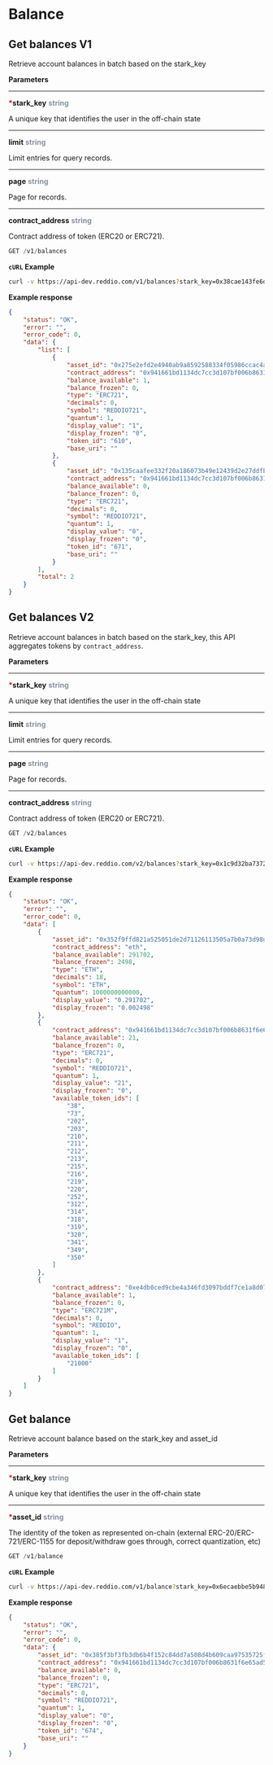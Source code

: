 # Balance

## Get balances V1

Retrieve account balances in batch based on the stark_key

**Parameters**

---

<strong style='color:red'>*</strong>**stark_key** <strong style='color:#8792a2'>string</strong>

A unique key that identifies the user in the off-chain state

---

**limit** <strong style='color:#8792a2'>string</strong>

Limit entries for query records.

---

**page** <strong style='color:#8792a2'>string</strong>

Page for records.

---

**contract_address** <strong style='color:#8792a2'>string</strong>

Contract address of token (ERC20 or ERC721).

```jsx
GET /v1/balances
```

**`cURL` Example**
```sh
curl -v https://api-dev.reddio.com/v1/balances?stark_key=0x38cae143fe6d2b8bdb7051f211744017d98f7e6a67e45a5dfc08759c119cf3c  -H 'content-type: application/json'
```

**Example response**
```json
{
	"status": "OK",
	"error": "",
	"error_code": 0,
	"data": {
		"list": [
			{
				"asset_id": "0x275e2efd2e4940ab9a8592588334f05986ccac4a3f70108f0515c06ca94246",
				"contract_address": "0x941661bd1134dc7cc3d107bf006b8631f6e65ad5",
				"balance_available": 1,
				"balance_frozen": 0,
				"type": "ERC721",
				"decimals": 0,
				"symbol": "REDDIO721",
				"quantum": 1,
				"display_value": "1",
				"display_frozen": "0",
				"token_id": "610",
				"base_uri": ""
			},
			{
				"asset_id": "0x135caafee332f20a186073b49e12439d2e27ddfb2150d58110b1fd839c6cf78",
				"contract_address": "0x941661bd1134dc7cc3d107bf006b8631f6e65ad5",
				"balance_available": 0,
				"balance_frozen": 0,
				"type": "ERC721",
				"decimals": 0,
				"symbol": "REDDIO721",
				"quantum": 1,
				"display_value": "0",
				"display_frozen": "0",
				"token_id": "671",
				"base_uri": ""
			}
		],
		"total": 2
	}
}
```

## Get balances V2

Retrieve account balances in batch based on the stark_key, this API aggregates tokens by `contract_address`.

**Parameters**

---

<strong style='color:red'>*</strong>**stark_key** <strong style='color:#8792a2'>string</strong>

A unique key that identifies the user in the off-chain state

---

**limit** <strong style='color:#8792a2'>string</strong>

Limit entries for query records.

---

**page** <strong style='color:#8792a2'>string</strong>

Page for records.

---

**contract_address** <strong style='color:#8792a2'>string</strong>

Contract address of token (ERC20 or ERC721).

```jsx
GET /v2/balances
```

**`cURL` Example**
```sh
curl -v https://api-dev.reddio.com/v2/balances?stark_key=0x1c9d32ba737263bbdc274c474488179ce4bc09173339b7f4f495caf0040337c  -H 'content-type: application/json'
```

**Example response**
```json
{
	"status": "OK",
	"error": "",
	"error_code": 0,
	"data": [
		{
			"asset_id": "0x352f9ffd821a525051de2d71126113505a7b0a73d98dbc0ac0ff343cfbdef5e",
			"contract_address": "eth",
			"balance_available": 291702,
			"balance_frozen": 2498,
			"type": "ETH",
			"decimals": 18,
			"symbol": "ETH",
			"quantum": 1000000000000,
			"display_value": "0.291702",
			"display_frozen": "0.002498"
		},
		{
			"contract_address": "0x941661bd1134dc7cc3d107bf006b8631f6e65ad5",
			"balance_available": 21,
			"balance_frozen": 0,
			"type": "ERC721",
			"decimals": 0,
			"symbol": "REDDIO721",
			"quantum": 1,
			"display_value": "21",
			"display_frozen": "0",
			"available_token_ids": [
				"38",
				"73",
				"202",
				"203",
				"210",
				"211",
				"212",
				"213",
				"215",
				"216",
				"219",
				"220",
				"252",
				"312",
				"314",
				"318",
				"319",
				"320",
				"341",
				"349",
				"350"
			]
		},
		{
			"contract_address": "0xe4db0ced9cbe4a346fd3097bddf7ce1a8d079169",
			"balance_available": 1,
			"balance_frozen": 0,
			"type": "ERC721M",
			"decimals": 0,
			"symbol": "REDDIO",
			"quantum": 1,
			"display_value": "1",
			"display_frozen": "0",
			"available_token_ids": [
				"21000"
			]
		}
	]
}
```

## Get balance

Retrieve account balance based on the stark_key and asset_id

**Parameters**

---

<strong style='color:red'>*</strong>**stark_key** <strong style='color:#8792a2'>string</strong>

A unique key that identifies the user in the off-chain state

---

<strong style='color:red'>*</strong>**asset_id** <strong style='color:#8792a2'>string</strong>

The identity of the token as represented on-chain (external ERC-20/ERC-721/ERC-1155 for deposit/withdraw goes through, correct quantization, etc)

```jsx
GET /v1/balance
```

**`cURL` Example**
```sh
curl -v https://api-dev.reddio.com/v1/balance?stark_key=0x6ecaebbe5b9486472d964217e5470380782823bb0d865240ba916d01636310a&asset_id=0x385f3bf3fb3db6b4f152c84dd7a508d4b609caa97535725fe2828e8fe351b9d -H 'content-type: application/json'
```

**Example response**
```json
{
	"status": "OK",
	"error": "",
	"error_code": 0,
	"data": {
		"asset_id": "0x385f3bf3fb3db6b4f152c84dd7a508d4b609caa97535725fe2828e8fe351b9d",
		"contract_address": "0x941661bd1134dc7cc3d107bf006b8631f6e65ad5",
		"balance_available": 0,
		"balance_frozen": 0,
		"type": "ERC721",
		"decimals": 0,
		"symbol": "REDDIO721",
		"quantum": 1,
		"display_value": "0",
		"display_frozen": "0",
		"token_id": "674",
		"base_uri": ""
	}
}
```